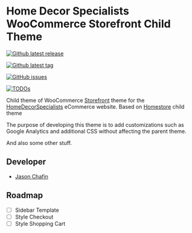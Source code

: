 # Home Decor Specialists WooCommerce Storefront Child Theme #

[![Github latest release](https://badgen.net/github/release/Herm71/hds-storefront-child?icon=github)](https://github.com/Herm71/hds-storefront-child)

[![Github latest tag](https://badgen.net/github/tag/Herm71/hds-storefront-child?icon=github&&color=orange)](https://github.com/Herm71/hds-storefront-child)

[![GitHub issues](https://badgen.net/github/open-issues/Herm71/hds-storefront-child?icon=github)](https://github.com/Herm71/hds-storefront-child)

[![TODOs](https://img.shields.io/endpoint?url=https://todos.tickgit.com/badge?repo=github.com/Herm71/hds-storefront-child)](https://todos.tickgit.com/browse?repo=github.com/Herm71/hds-storefront-child)

Child theme of WooCommerce [Storefront](https://woocommerce.com/storefront/) theme for the [HomeDecorSpecialists](https://homedecorspecialists.com) eCommerce website. Based on [Homestore](https://themes.woocommerce.com/homestore/) child theme

The purpose of developing this theme is to add customizations such as Google Analytics and additional CSS without affecting the parent theme.

And also some other stuff.

## Developer ##

* [Jason Chafin](https://github.com/Herm71)

## Roadmap ##

* [ ] Sidebar Template
* [ ] Style Checkout
* [ ] Style Shopping Cart
